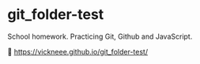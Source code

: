 # git_folder-test
School homework. Practicing Git, Github and JavaScript.

🔗 https://vickneee.github.io/git_folder-test/

